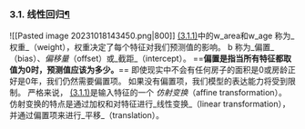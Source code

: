 ### 3.1. 线性回归[¶](https://zh-v2.d2l.ai/chapter_linear-networks/linear-regression.html#sec-linear-regression "Permalink to this heading")
![[Pasted image 20231018143450.png|800]]
[(3.1.1)](https://zh-v2.d2l.ai/chapter_linear-networks/linear-regression.html#equation-eq-price-area)中的w_area和w_age 称为_权重_（weight），权重决定了每个特征对我们预测值的影响。 b 称为_偏置_（bias）、_偏移量_（offset）或_截距_（intercept）。 ==**偏置是指当所有特征都取值为0时，预测值应该为多少。**== 即使现实中不会有任何房子的面积是0或房龄正好是0年，我们仍然需要偏置项。 如果没有偏置项，我们模型的表达能力将受到限制。 严格来说， [(3.1.1)](https://zh-v2.d2l.ai/chapter_linear-networks/linear-regression.html#equation-eq-price-area)是输入特征的一个 _仿射变换_（affine transformation）。 仿射变换的特点是通过加权和对特征进行_线性变换_（linear transformation）， 并通过偏置项来进行_平移_（translation）。